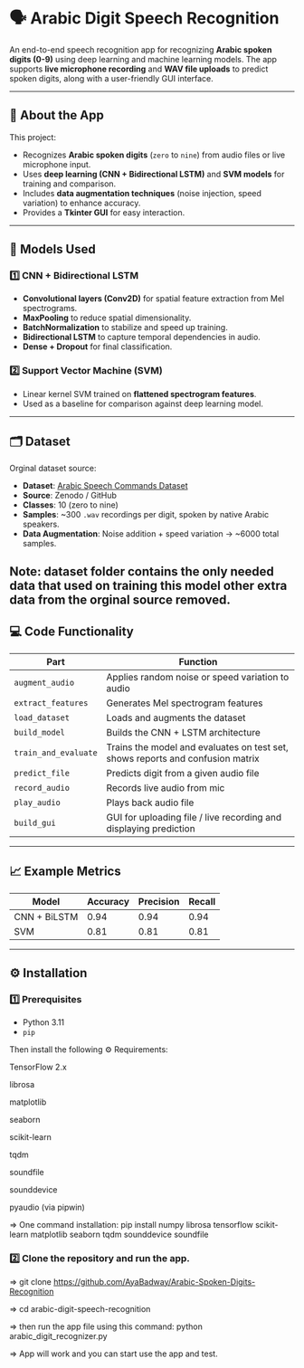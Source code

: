 # 🗣 Arabic Digit Speech Recognition

An end-to-end speech recognition app for recognizing **Arabic spoken digits (0-9)** using deep learning and machine learning models. The app supports **live microphone recording** and **WAV file uploads** to predict spoken digits, along with a user-friendly GUI interface.

---

## 🚀 About the App

This project:

- Recognizes **Arabic spoken digits** (`zero` to `nine`) from audio files or live microphone input.
- Uses **deep learning (CNN + Bidirectional LSTM)** and **SVM models** for training and comparison.
- Includes **data augmentation techniques** (noise injection, speed variation) to enhance accuracy.
- Provides a **Tkinter GUI** for easy interaction.

---

## 🧠 Models Used

### 1️⃣ CNN + Bidirectional LSTM

- **Convolutional layers (Conv2D)** for spatial feature extraction from Mel spectrograms.
- **MaxPooling** to reduce spatial dimensionality.
- **BatchNormalization** to stabilize and speed up training.
- **Bidirectional LSTM** to capture temporal dependencies in audio.
- **Dense + Dropout** for final classification.

### 2️⃣ Support Vector Machine (SVM)

- Linear kernel SVM trained on **flattened spectrogram features**.
- Used as a baseline for comparison against deep learning model.

---

## 🗂 Dataset

Orginal dataset source:
- **Dataset**: [Arabic Speech Commands Dataset](https://github.com/abdulkaderghandoura/arabic-speech-commands-dataset/tree/v1.0/dataset)
- **Source**: Zenodo / GitHub
- **Classes**: 10 (zero to nine)
- **Samples**: ~300 `.wav` recordings per digit, spoken by native Arabic speakers.
- **Data Augmentation**: Noise addition + speed variation → ~6000 total samples.

Note: dataset folder contains the only needed data that used on training this model other extra data from the orginal source removed.
---

## 💻 Code Functionality

| Part | Function |
|-------|----------|
| `augment_audio` | Applies random noise or speed variation to audio |
| `extract_features` | Generates Mel spectrogram features |
| `load_dataset` | Loads and augments the dataset |
| `build_model` | Builds the CNN + LSTM architecture |
| `train_and_evaluate` | Trains the model and evaluates on test set, shows reports and confusion matrix |
| `predict_file` | Predicts digit from a given audio file |
| `record_audio` | Records live audio from mic |
| `play_audio` | Plays back audio file |
| `build_gui` | GUI for uploading file / live recording and displaying prediction |

---

## 📈 Example Metrics

| Model | Accuracy | Precision | Recall |
|--------|----------|-----------|--------|
| CNN + BiLSTM | 0.94 | 0.94 | 0.94 |
| SVM | 0.81 | 0.81 | 0.81 |

---

## ⚙ Installation

### 1️⃣ Prerequisites

- Python 3.11
- `pip`

Then install the following ⚙ Requirements: 

TensorFlow 2.x

librosa

matplotlib

seaborn

scikit-learn

tqdm

soundfile

sounddevice

pyaudio (via pipwin)


=> One command installation: pip install numpy librosa tensorflow scikit-learn matplotlib seaborn tqdm sounddevice soundfile

### 2️⃣ Clone the repository and run the app.


=> git clone https://github.com/AyaBadway/Arabic-Spoken-Digits-Recognition

=> cd arabic-digit-speech-recognition

=> then run the app file using this command: python arabic_digit_recognizer.py

=> App will work and you can start use the app and test.



